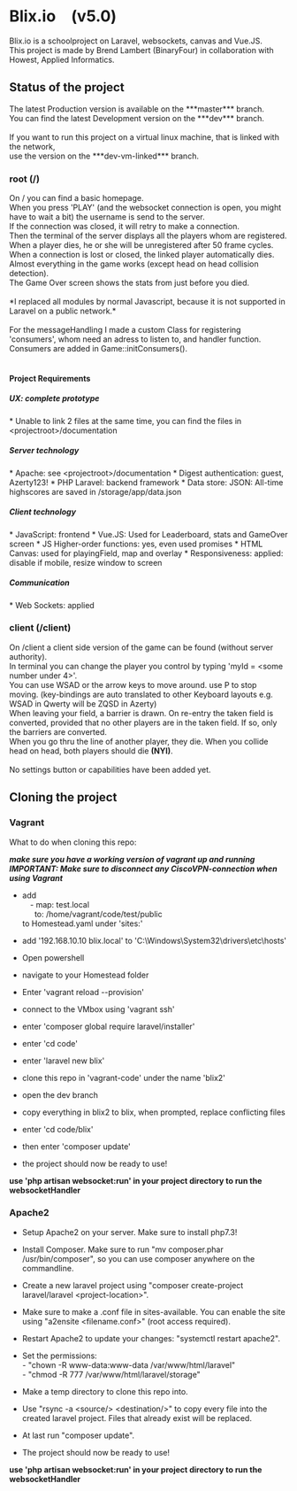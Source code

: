 <h1>Blix.io&emsp;(v5.0)</h1>
Blix.io is a schoolproject on Laravel, websockets, canvas and Vue.JS.
<br>This project is made by Brend Lambert (BinaryFour) in collaboration with Howest, Applied Informatics.

<h2>Status of the project</h2>
The latest Production version is available on the ***master*** branch.
<br>You can find the latest Development version on the ***dev*** branch.
<br>
<br>If you want to run this project on a virtual linux machine, that is linked with the network, 
<br>use the version on the ***dev-vm-linked*** branch.
<h3>root (/)</h3>
On / you can find a basic homepage.
<br>When you press 'PLAY' (and the websocket connection is open, you might have to wait a bit) the username is send to the server.
<br>If the connection was closed, it will retry to make a connection.
<br>Then the terminal of the server displays all the players whom are registered.
<br>When a player dies, he or she will be unregistered after 50 frame cycles.
<br>When a connection is lost or closed, the linked player automatically dies.
<br>Almost everything in the game works (except head on head collision detection).
<br>The Game Over screen shows the stats from just before you died.
<br>
<br>*I replaced all modules by normal Javascript, because it is not supported in Laravel on a public network.*
<br>
<br>For the messageHandling I made a custom Class for registering 'consumers', whom need an adress to listen to, and handler function.
<br>Consumers are added in Game::initConsumers().
<br>
<br>
<h4>Project Requirements</h4>
<h5>UX: complete prototype</h5>
* Unable to link 2 files at the same time, you can find the files in &#60;projectroot>/documentation

<h5>Server technology</h5> 
* Apache: see &#60;projectroot>/documentation
* Digest authentication: guest, Azerty123!
* PHP Laravel: backend framework
* Data store: JSON: All-time highscores are saved in <projectroot>/storage/app/data.json

<h5>Client technology</h5>
* JavaScript: frontend
* Vue.JS: Used for Leaderboard, stats and GameOver screen
* JS Higher-order functions: yes, even used promises
* HTML Canvas: used for playingField, map and overlay
* Responsiveness: applied: disable if mobile, resize window to screen

<h5>Communication</h5>
* Web Sockets: applied

<h3>client (/client)</h3>
On /client a client side version of the game can be found (without server authority).
<br>In terminal you can change the player you control by typing 'myId = &#60;some number under 4&#62;'.
<br>You can use WSAD or the arrow keys to move around. use P to stop moving. (key-bindings are auto translated to other Keyboard layouts e.g. WSAD in Qwerty will be ZQSD in Azerty)
<br>When leaving your field, a barrier is drawn. On re-entry the taken field is converted, provided that no other players are in the taken field. If so, only the barriers are converted.
<br>When you go thru the line of another player, they die. When you collide head on head, both players should die <strong>(NYI)</strong>.
<br>
<br>No settings button or capabilities have been added yet.

<h2>Cloning the project</h2>
<h3>Vagrant</h3>
What to do when cloning this repo:
<br>

***make sure you have a working version of vagrant up and running<br>***
***IMPORTANT: Make sure to disconnect any CiscoVPN-connection when using Vagrant***

* add 
	<br>&emsp;\- map: test.local
	<br>&emsp;&nbsp;&nbsp;to: /home/vagrant/code/test/public
  <br>to Homestead.yaml under 'sites:'

* add '192.168.10.10 blix.local' to 'C:\Windows\System32\drivers\etc\hosts'

* Open powershell

* navigate to your Homestead folder

* Enter 'vagrant reload --provision'

* connect to the VMbox using 'vagrant ssh'

* enter 'composer global require laravel/installer'

* enter 'cd code'

* enter 'laravel new blix'

* clone this repo in 'vagrant-code' under the name 'blix2'

* open the dev branch

* copy everything in blix2 to blix, when prompted, replace conflicting files

* enter 'cd code/blix'

* then enter 'composer update'

* the project should now be ready to use!

**use 'php artisan websocket:run' in your project directory to run the websocketHandler**

<h3>Apache2</h3>

* Setup Apache2 on your server. Make sure to install php7.3!

* Install Composer. Make sure to run "mv composer.phar /usr/bin/composer", so you can use composer anywhere
 on the commandline.
 
* Create a new laravel project using "composer create-project laravel/laravel &#60;project-location>".

* Make sure to make a .conf file in sites-available. You can enable the site using "a2ensite <filename.conf>" 
(root access required).

* Restart Apache2 to update your changes: "systemctl restart apache2".

* Set the permissions:
    <br>- "chown -R www-data:www-data /var/www/html/laravel"
    <br>- "chmod -R 777 /var/www/html/laravel/storage"

* Make a temp directory to clone this repo into.

* Use "rsync -a &#60;source/> &#60;destination/>" to copy every file into the created laravel project.
Files that already exist will be replaced.

* At last run "composer update".

* The project should now be ready to use!

**use 'php artisan websocket:run' in your project directory to run the websocketHandler**